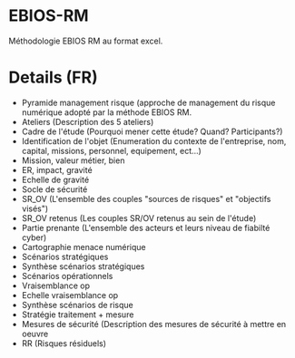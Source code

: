# EBIOS-RM

Méthodologie EBIOS RM au format excel.

# Details (FR)

- Pyramide management risque (approche de management du risque numérique adopté par la méthode EBIOS RM. 
- Ateliers (Description des 5 ateliers)
- Cadre de l'étude (Pourquoi mener cette étude? Quand? Participants?) 
- Identification de l'objet (Enumeration du contexte de l'entreprise, nom, capital, missions, personnel, equipement, ect...) 
- Mission, valeur métier, bien
- ER, impact, gravité
- Echelle de gravité
- Socle de sécurité
- SR_OV (L'ensemble des couples "sources de risques" et "objectifs visés")
- SR_OV retenus (Les couples SR/OV retenus au sein de l'étude)
- Partie prenante (L'ensemble des acteurs et leurs niveau de fiabilté cyber)
- Cartographie menace numérique
- Scénarios stratégiques
- Synthèse scénarios stratégiques
- Scénarios opérationnels
- Vraisemblance op
- Echelle vraisemblance op
- Synthèse scénarios de risque
- Stratégie traitement + mesure
- Mesures de sécurité (Description des mesures de sécurité à mettre en oeuvre
- RR (Risques résiduels)  
